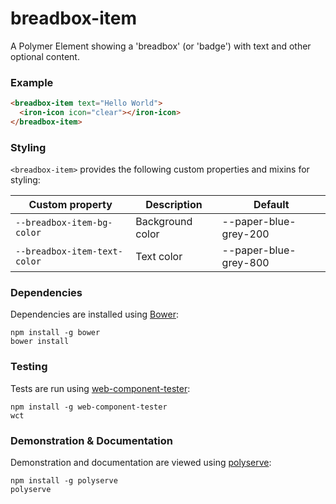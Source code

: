 # breadbox-item

A Polymer Element showing a 'breadbox' (or 'badge') with text and other optional content.

### Example
```html
<breadbox-item text="Hello World">
  <iron-icon icon="clear"></iron-icon>
</breadbox-item>
```

### Styling

`<breadbox-item>` provides the following custom properties and mixins for styling:

Custom property              | Description      | Default
-----------------------------|------------------|----------------------
`--breadbox-item-bg-color`   | Background color | --paper-blue-grey-200
`--breadbox-item-text-color` | Text color       | --paper-blue-grey-800

### Dependencies

Dependencies are installed using [Bower](http://bower.io/):

    npm install -g bower
    bower install

### Testing

Tests are run using [web-component-tester](https://github.com/Polymer/web-component-tester):

    npm install -g web-component-tester
    wct

### Demonstration & Documentation

Demonstration and documentation are viewed using [polyserve](https://github.com/PolymerLabs/polyserve):

    npm install -g polyserve
    polyserve


